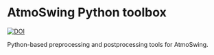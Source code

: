 # AtmoSwing Python toolbox
[![DOI](https://zenodo.org/badge/155686751.svg)](https://zenodo.org/badge/latestdoi/155686751)

Python-based preprocessing and postprocessing tools for AtmoSwing.

